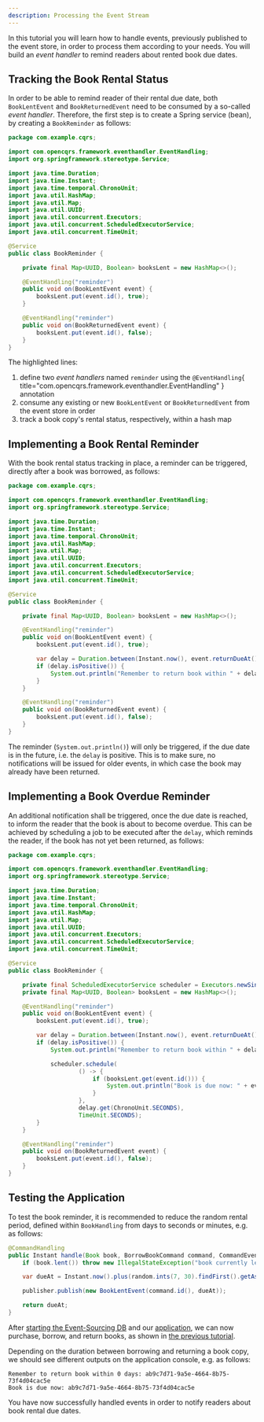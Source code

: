```yaml
---
description: Processing the Event Stream
---
```


In this tutorial you will learn how to handle events, previously published to the event store, in order
to process them according to your needs. You will build an _event handler_ to remind readers about
rented book due dates.

## Tracking the Book Rental Status

In order to be able to remind reader of their rental due date, both `BookLentEvent` and `BookReturnedEvent` need
to be consumed by a so-called _event handler_. Therefore, the first step is to create a Spring service (bean), by
creating a `BookReminder` as follows:

```java hl_lines="21-29"
package com.example.cqrs;

import com.opencqrs.framework.eventhandler.EventHandling;
import org.springframework.stereotype.Service;

import java.time.Duration;
import java.time.Instant;
import java.time.temporal.ChronoUnit;
import java.util.HashMap;
import java.util.Map;
import java.util.UUID;
import java.util.concurrent.Executors;
import java.util.concurrent.ScheduledExecutorService;
import java.util.concurrent.TimeUnit;

@Service
public class BookReminder {

    private final Map<UUID, Boolean> booksLent = new HashMap<>();

    @EventHandling("reminder")
    public void on(BookLentEvent event) {
        booksLent.put(event.id(), true);
    }

    @EventHandling("reminder")
    public void on(BookReturnedEvent event) {
        booksLent.put(event.id(), false);
    }
}
```

The highlighted lines:

1.  define two _event handlers_ named `reminder` using the `@EventHandling`{ title="com.opencqrs.framework.eventhandler.EventHandling" } annotation
2.  consume any existing or new `BookLentEvent` or `BookReturnedEvent` from the event store in order
3.  track a book copy's rental status, respectively, within a hash map

## Implementing a Book Rental Reminder

With the book rental status tracking in place, a reminder can be triggered, directly after a book was borrowed, as follows:

```java hl_lines="25-28"
package com.example.cqrs;

import com.opencqrs.framework.eventhandler.EventHandling;
import org.springframework.stereotype.Service;

import java.time.Duration;
import java.time.Instant;
import java.time.temporal.ChronoUnit;
import java.util.HashMap;
import java.util.Map;
import java.util.UUID;
import java.util.concurrent.Executors;
import java.util.concurrent.ScheduledExecutorService;
import java.util.concurrent.TimeUnit;

@Service
public class BookReminder {

    private final Map<UUID, Boolean> booksLent = new HashMap<>();

    @EventHandling("reminder")
    public void on(BookLentEvent event) {
        booksLent.put(event.id(), true);

        var delay = Duration.between(Instant.now(), event.returnDueAt());
        if (delay.isPositive()) {
            System.out.println("Remember to return book within " + delay.toDays() + " days: " + event.id());
        }
    }

    @EventHandling("reminder")
    public void on(BookReturnedEvent event) {
        booksLent.put(event.id(), false);
    }
}
```
The reminder (`System.out.println()`) will only be triggered, if the due date is in the future, i.e. the `delay` is positive. This is to make sure, 
no notifications will be issued for older events, in which case the book may already have been returned.

## Implementing a Book Overdue Reminder

An additional notification shall be triggered, once the due date is reached, to inform
the reader that the book is about to become overdue. This can be achieved by scheduling a job to be executed after the
`delay`, which reminds the reader, if the book has not yet been returned, as follows:

```java hl_lines="19 30-38"
package com.example.cqrs;

import com.opencqrs.framework.eventhandler.EventHandling;
import org.springframework.stereotype.Service;

import java.time.Duration;
import java.time.Instant;
import java.time.temporal.ChronoUnit;
import java.util.HashMap;
import java.util.Map;
import java.util.UUID;
import java.util.concurrent.Executors;
import java.util.concurrent.ScheduledExecutorService;
import java.util.concurrent.TimeUnit;

@Service
public class BookReminder {

    private final ScheduledExecutorService scheduler = Executors.newSingleThreadScheduledExecutor();
    private final Map<UUID, Boolean> booksLent = new HashMap<>();

    @EventHandling("reminder")
    public void on(BookLentEvent event) {
        booksLent.put(event.id(), true);

        var delay = Duration.between(Instant.now(), event.returnDueAt());
        if (delay.isPositive()) {
            System.out.println("Remember to return book within " + delay.toDays() + " days: " + event.id());

            scheduler.schedule(
                    () -> {
                        if (booksLent.get(event.id())) {
                            System.out.println("Book is due now: " + event.id());
                        }
                    },
                    delay.get(ChronoUnit.SECONDS),
                    TimeUnit.SECONDS);
        }
    }

    @EventHandling("reminder")
    public void on(BookReturnedEvent event) {
        booksLent.put(event.id(), false);
    }
}
```

## Testing the Application


To test the book reminder, it is recommended to reduce the random rental period, defined within `BookHandling` from 
days to seconds or minutes, e.g. as follows:

```java title="BookHandling.java" hl_lines="5"
@CommandHandling
public Instant handle(Book book, BorrowBookCommand command, CommandEventPublisher<Book> publisher) {
    if (book.lent()) throw new IllegalStateException("book currently lent");

    var dueAt = Instant.now().plus(random.ints(7, 30).findFirst().getAsInt(), ChronoUnit.SECONDS);

    publisher.publish(new BookLentEvent(command.id(), dueAt));

    return dueAt;
}
```

After [starting the Event-Sourcing DB](../01_setup/index.md#running-the-event-sourcing-db) and our
[application](../01_setup/index.md#running-the-application), we can now purchase, borrow, and return books,
as shown in [the previous tutorial](../03_domain_logic/index.md#testing-the-application).

Depending on the duration between borrowing and returning a book copy, we should see different outputs on the
application console, e.g. as follows:

```
Remember to return book within 0 days: ab9c7d71-9a5e-4664-8b75-73f4d04cac5e
Book is due now: ab9c7d71-9a5e-4664-8b75-73f4d04cac5e
```

You have now successfully handled events in order to notify readers about book rental due dates.